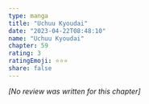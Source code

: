 ```yaml
---
type: manga
title: "Uchuu Kyoudai"
date: "2023-04-22T08:48:10"
name: "Uchuu Kyoudai"
chapter: 59
rating: 3
ratingEmoji: ⭐️⭐️⭐️
share: false
---
```


_[No review was written for this chapter]_
